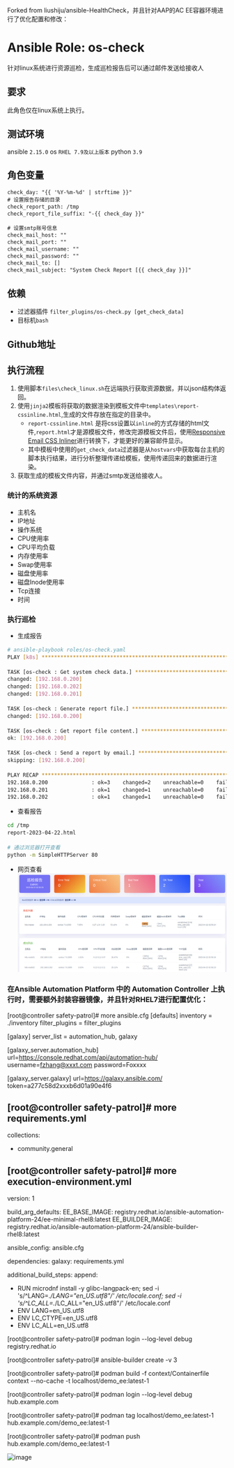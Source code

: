 Forked from liushiju/ansible-HealthCheck，并且针对AAP的AC EE容器环境进行了优化配置和修改：

# Ansible Role: os-check

针对linux系统进行资源巡检，生成巡检报告后可以通过邮件发送给接收人

## 要求

此角色仅在linux系统上执行。

## 测试环境

ansible `2.15.0`
os `RHEL 7.9及以上版本`
python `3.9`

## 角色变量
	check_day: "{{ '%Y-%m-%d' | strftime }}"
	# 设置报告存储的目录
	check_report_path: /tmp
	check_report_file_suffix: "-{{ check_day }}"
	
	# 设置smtp账号信息
	check_mail_host: ""
	check_mail_port: ""
	check_mail_username: ""
	check_mail_password: ""
	check_mail_to: []
	check_mail_subject: "System Check Report [{{ check_day }}]"


## 依赖

- 过滤器插件 `filter_plugins/os-check.py [get_check_data]`
- 目标机`bash`

## Github地址




## 执行流程

1. 使用脚本`files\check_linux.sh`在远端执行获取资源数据，并以json结构体返回。
2. 使用`jinja2`模板将获取的数据渲染到模板文件中`templates\report-cssinline.html`,生成的文件存放在指定的目录中。
	- `report-cssinline.html` 是将css设置以`inline`的方式存储的html文件,`report.html`才是源模板文件，修改完源模板文件后，使用[Responsive Email CSS Inliner](https://htmlemail.io/inline/)进行转换下，才能更好的兼容邮件显示。
	- 其中模板中使用的`get_check_data`过滤器是从`hostvars`中获取每台主机的脚本执行结果，进行分析整理传递给模板，使用传递回来的数据进行渲染。
3. 获取生成的模板文件内容，并通过smtp发送给接收人。

### 统计的系统资源

- 主机名
- IP地址
- 操作系统
- CPU使用率
- CPU平均负载
- 内存使用率
- Swap使用率
- 磁盘使用率
- 磁盘Inode使用率
- Tcp连接
- 时间

### 执行巡检

- 生成报告

```bash
# ansible-playbook roles/os-check.yaml
PLAY [k8s] **********************************************************************************

TASK [os-check : Get system check data.] ****************************************************
changed: [192.168.0.200]
changed: [192.168.0.202]
changed: [192.168.0.201]

TASK [os-check : Generate report file.] *****************************************************
changed: [192.168.0.200]

TASK [os-check : Get report file content.] **************************************************
ok: [192.168.0.200]

TASK [os-check : Send a report by email.] ***************************************************
skipping: [192.168.0.200]

PLAY RECAP **********************************************************************************
192.168.0.200              : ok=3    changed=2    unreachable=0    failed=0    skipped=1    rescued=0    ignored=0   
192.168.0.201              : ok=1    changed=1    unreachable=0    failed=0    skipped=0    rescued=0    ignored=0   
192.168.0.202              : ok=1    changed=1    unreachable=0    failed=0    skipped=0    rescued=0    ignored=0
```

- 查看报告

```bash
cd /tmp
report-2023-04-22.html

# 通过浏览器打开查看
python -m SimpleHTTPServer 80
```

- 网页查看
![result](images/result.png)


### 在Ansible Automation Platform 中的 Automation Controller 上执行时，需要额外封装容器镜像，并且针对RHEL7进行配置优化：

[root@controller safety-patrol]# more ansible.cfg
[defaults]
inventory = ./inventory
filter_plugins = filter_plugins

[galaxy]
server_list = automation_hub, galaxy


[galaxy_server.automation_hub]
url=https://console.redhat.com/api/automation-hub/
username=fzhang@xxxt.com
password=Foxxxx


[galaxy_server.galaxy]
url=https://galaxy.ansible.com/
token=a277c58d2xxxb6d01a90e4f6

[root@controller safety-patrol]# more requirements.yml
---
collections:
  - community.general

[root@controller safety-patrol]# more execution-environment.yml
---
version: 1

build_arg_defaults:
  EE_BASE_IMAGE: registry.redhat.io/ansible-automation-platform-24/ee-minimal-rhel8:latest
  EE_BUILDER_IMAGE: registry.redhat.io/ansible-automation-platform-24/ansible-builder-rhel8:latest

ansible_config: ansible.cfg

dependencies:
  galaxy: requirements.yml

additional_build_steps:
  append:
  - RUN microdnf install -y glibc-langpack-en; sed -i 's/^LANG=.*/LANG="en_US.utf8"/' /etc/locale.conf; sed -i 's/^LC_ALL=.*/LC_ALL="en_US.utf8"/' /etc/locale.conf
  - ENV LANG=en_US.utf8
  - ENV LC_CTYPE=en_US.utf8
  - ENV LC_ALL=en_US.utf8

[root@controller safety-patrol]# podman login --log-level debug registry.redhat.io

[root@controller safety-patrol]#  ansible-builder create -v 3

[root@controller safety-patrol]#  podman build -f context/Containerfile context --no-cache -t localhost/demo_ee:latest-1

[root@controller safety-patrol]#  podman login --log-level debug hub.example.com

[root@controller safety-patrol]# podman tag localhost/demo_ee:latest-1 hub.example.com/demo_ee:latest-1

[root@controller safety-patrol]# podman push hub.example.com/demo_ee:latest-1

![image](https://github.com/adiooooos/ansible-HealthCheck/assets/42025465/92488623-ff38-4577-965b-74538a90dfe6)


